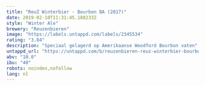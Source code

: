 ```yaml
---
title: "ReuZ Winterbier - Bourbon BA (2017)"
date: 2019-02-10T11:31:45.188233Z
style: "Winter Ale"
brewery: "Reuzenbieren"
image: "https://labels.untappd.com/labels/2345534"
rating: "3.84"
description: "Speciaal gelagerd op Amerikaanse Woodford Bourbon vaten"
untappd_url: "https://untappd.com/b/reuzenbieren-reuz-winterbier-bourbon-ba-2017/2345534"
abv: "10.0"
ibu: "40"
robots: noindex,nofollow
lang: nl
---
```

